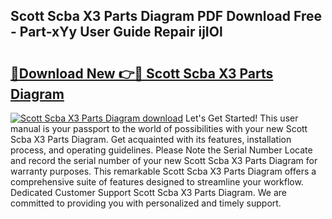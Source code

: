 ## Scott Scba X3 Parts Diagram PDF Download Free - Part-xYy User Guide Repair ijIOl

# <h2><a href="http://dfro7v.blite.top/?on=Scott+Scba+X3+Parts+Diagram">🔗Download New 👉🔴 Scott Scba X3 Parts Diagram</a></h2>

[![Scott Scba X3 Parts Diagram download](https://i.imgur.com/lujVjoI.png)](http://dfro7v.blite.top/?on=Scott+Scba+X3+Parts+Diagram)
Let's Get Started! This user manual is your passport to the world of possibilities with your new Scott Scba X3 Parts Diagram. Get acquainted with its features, installation process, and operating guidelines. Please Note the Serial Number Locate and record the serial number of your new Scott Scba X3 Parts Diagram for warranty purposes. This remarkable Scott Scba X3 Parts Diagram offers a comprehensive suite of features designed to streamline your workflow. Dedicated Customer Support Scott Scba X3 Parts Diagram. We are committed to providing you with personalized and timely support.
